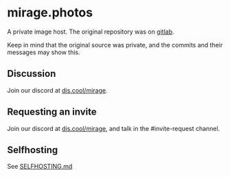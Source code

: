 # mirage.photos
A private image host. The original repository was on [gitlab](https://gitlab.com/miragephotos/server).

Keep in mind that the original source was private, and the commits and their messages may show this.

## Discussion
Join our discord at [dis.cool/mirage](https://dis.cool/mirage).

## Requesting an invite
Join our discord at [dis.cool/mirage](https://dis.cool/mirage), and talk in the #invite-request channel.

## Selfhosting
See [SELFHOSTING.md](SELFHOSTING.md)